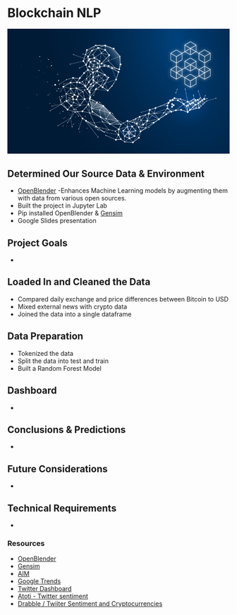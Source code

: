 # Blockchain NLP
![Image Credit:Bahrain This Week.com](images/ai-blockchain.jpeg)

## Determined Our Source Data & Environment
- [OpenBlender](https://openblender.io/#/my_dashboard)
    -Enhances Machine Learning models by augmenting them with data from various open sources.
- Built the project in Jupyter Lab
- Pip installed OpenBlender & [Gensim](https://www.geeksforgeeks.org/nlp-gensim-tutorial-complete-guide-for-beginners/)
- Google Slides presentation

## Project Goals
- 

## Loaded In and Cleaned the Data
- Compared daily exchange and price differences between Bitcoin to USD
- Mixed external news with crypto data
- Joined the data into a single dataframe

## Data Preparation
- Tokenized the data
- Split the data into test and train
- Built a Random Forest Model

## Dashboard
- 

## Conclusions & Predictions
- 

## Future Considerations
-

## Technical Requirements
- 

### Resources

- [OpenBlender](https://openblender.io/#/my_dashboard)
- [Gensim](https://www.geeksforgeeks.org/nlp-gensim-tutorial-complete-guide-for-beginners/)
- [AIM](https://analyticsindiamag.com/how-to-use-openblender-the-leading-data-blending-tool/)
- [Google Trends](https://towardsdatascience.com/google-trends-api-for-python-a84bc25db88f)
- [Twitter Dashboard](https://developer.twitter.com/en/portal/dashboard)
- [Atoti - Twitter sentiment](https://www.atoti.io/how-im-failing-my-twitter-sentiment-analysis-for-cryptocurrency-prediction/)
- [Drabble / Twiiter Sentiment and Cryptocurrencies](https://github.com/Drabble/TwitterSentimentAndCryptocurrencies)
